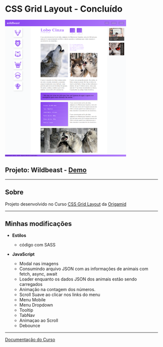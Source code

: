 # CSS Grid Layout - Concluído

<img src="./readme/Wildbeast.png" width="auto" height="450"/>

## Projeto: Wildbeast - [Demo](https://matheusgomesweb.github.io/Cursos/Programacao/FrontEnd/Cursos-Origamid/CSS-com-Grid-layout/index.html)

___

## Sobre

Projeto desenvolvido no Curso [CSS Grid Layout](https://www.origamid.com/curso/css-grid-layout/) da [Origamid](origamid.com/)

___

## Minhas modificações

* **Estilos**
  + código com SASS

* **JavaScript**
  + Modal nas imagens
  + Consumindo arquivo JSON com as informações de animais com fetch, async, await
  + Loader enquanto os dados JSON dos animais estão sendo carregados
  + Animação na contagem dos números.
  + Scroll Suave ao clicar nos links do menu
  + Menu Mobile
  + Menu Dropdown
  + Tooltip
  + TabNav
  + Animaçao ao Scroll
  + Debounce

___

[Documentação do Curso](https://www.origamid.com/projetos/css-grid-layout-guia-completo/)
